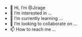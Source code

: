 - 👋 Hi, I’m @Jirage
- 👀 I’m interested in ...
- 🌱 I’m currently learning ...
- 💞️ I’m looking to collaborate on ...
- 📫 How to reach me ...

<!---
Jirage/Jirage is a ✨ special ✨ repository because its `README.md` (this file) appears on your GitHub profile.
You can click the Preview link to take a look at your changes.
--->
